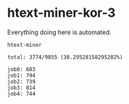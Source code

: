 # htext-miner-kor-3

Everything doing here is automated.

```
htext-miner

total: 3774/9855 (38.29528158295282%)

job0: 683
job1: 794
job2: 739
job3: 814
job4: 744
```